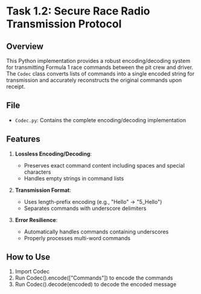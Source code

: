 # Task 1.2: Secure Race Radio Transmission Protocol

## Overview
This Python implementation provides a robust encoding/decoding system for transmitting Formula 1 race commands between the pit crew and driver. The `Codec` class converts lists of commands into a single encoded string for transmission and accurately reconstructs the original commands upon receipt.

## File
- `Codec.py`: Contains the complete encoding/decoding implementation

## Features
1. **Lossless Encoding/Decoding**:
   - Preserves exact command content including spaces and special characters
   - Handles empty strings in command lists

2. **Transmission Format**:
   - Uses length-prefix encoding (e.g., "Hello" → "5_Hello")
   - Separates commands with underscore delimiters

3. **Error Resilience**:
   - Automatically handles commands containing underscores
   - Properly processes multi-word commands

## How to Use
1. Import Codec
2. Run Codec().encode(["Commands"]) to encode the commands
3. Run Codec().decode(encoded) to decode the encoded message